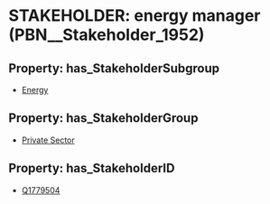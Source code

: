 # STAKEHOLDER: __energy manager__ (PBN__Stakeholder_1952)

## Property: has_StakeholderSubgroup

* [Energy](PBN__StakeholderSubgroup_30)

## Property: has_StakeholderGroup

* [Private Sector](PBN__StakeholderGroup_5)

## Property: has_StakeholderID

* [Q1779504](Q1779504)

